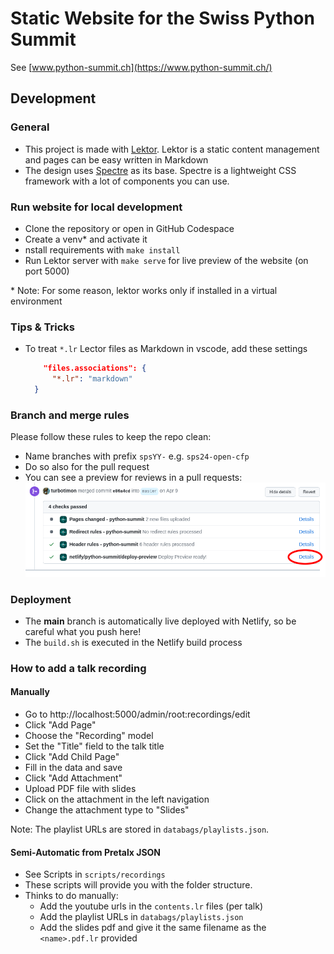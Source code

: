 # Static Website for the Swiss Python Summit

See [www.python-summit.ch](https://www.python-summit.ch/)

## Development

### General

* This project is made with [Lektor](https://www.getlektor.com/). Lektor is a static content management and pages can be easy written in Markdown
* The design uses [Spectre](https://picturepan2.github.io/spectre/index.html) as its base. Spectre is a lightweight CSS framework with a lot of components you can use.

### Run website for local development

* Clone the repository or open in GitHub Codespace
* Create a venv* and activate it
* nstall requirements with `make install`
* Run Lektor server with `make serve` for live preview of the website (on port 5000)

\* Note: For some reason, lektor works only if installed in a virtual environment

### Tips & Tricks

* To treat `*.lr` Lector files as Markdown in vscode, add these settings
  ```json
      "files.associations": {
        "*.lr": "markdown"
    }
  ```

### Branch and merge rules

Please follow these rules to keep the repo clean:

* Name branches with prefix `spsYY-` e.g. `sps24-open-cfp`
* Do so also for the pull request
* You can see a preview for reviews in a pull requests:
![preview](./doc/preview.png)

### Deployment

* The **main** branch is automatically live deployed with Netlify, so be careful what you push here!
* The `build.sh` is executed in the Netlify build process

### How to add a talk recording

#### Manually
- Go to http://localhost:5000/admin/root:recordings/edit
- Click "Add Page"
- Choose the "Recording" model
- Set the "Title" field to the talk title
- Click "Add Child Page"
- Fill in the data and save
- Click "Add Attachment"
- Upload PDF file with slides
- Click on the attachment in the left navigation
- Change the attachment type to "Slides"

Note: The playlist URLs are stored in `databags/playlists.json`.

#### Semi-Automatic from Pretalx JSON

- See Scripts in `scripts/recordings`
- These scripts will provide you with the folder structure.
- Thinks to do manually:
    - Add the youtube urls in the `contents.lr` files (per talk)
    - Add the playlist URLs in `databags/playlists.json`
    - Add the slides pdf and give it the same filename as the `<name>.pdf.lr` provided